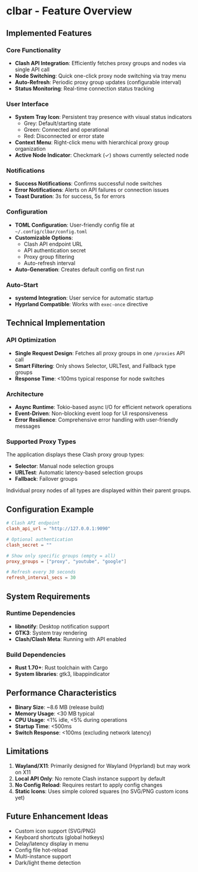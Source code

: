 # clbar - Feature Overview

## Implemented Features

### Core Functionality
- **Clash API Integration**: Efficiently fetches proxy groups and nodes via single API call
- **Node Switching**: Quick one-click proxy node switching via tray menu
- **Auto-Refresh**: Periodic proxy group updates (configurable interval)
- **Status Monitoring**: Real-time connection status tracking

### User Interface
- **System Tray Icon**: Persistent tray presence with visual status indicators
  - Grey: Default/starting state
  - Green: Connected and operational
  - Red: Disconnected or error state
- **Context Menu**: Right-click menu with hierarchical proxy group organization
- **Active Node Indicator**: Checkmark (✓) shows currently selected node

### Notifications
- **Success Notifications**: Confirms successful node switches
- **Error Notifications**: Alerts on API failures or connection issues
- **Toast Duration**: 3s for success, 5s for errors

### Configuration
- **TOML Configuration**: User-friendly config file at `~/.config/clbar/config.toml`
- **Customizable Options**:
  - Clash API endpoint URL
  - API authentication secret
  - Proxy group filtering
  - Auto-refresh interval
- **Auto-Generation**: Creates default config on first run

### Auto-Start
- **systemd Integration**: User service for automatic startup
- **Hyprland Compatible**: Works with `exec-once` directive

## Technical Implementation

### API Optimization
- **Single Request Design**: Fetches all proxy groups in one `/proxies` API call
- **Smart Filtering**: Only shows Selector, URLTest, and Fallback type groups
- **Response Time**: <100ms typical response for node switches

### Architecture
- **Async Runtime**: Tokio-based async I/O for efficient network operations
- **Event-Driven**: Non-blocking event loop for UI responsiveness
- **Error Resilience**: Comprehensive error handling with user-friendly messages

### Supported Proxy Types
The application displays these Clash proxy group types:
- **Selector**: Manual node selection groups
- **URLTest**: Automatic latency-based selection groups
- **Fallback**: Failover groups

Individual proxy nodes of all types are displayed within their parent groups.

## Configuration Example

```toml
# Clash API endpoint
clash_api_url = "http://127.0.0.1:9090"

# Optional authentication
clash_secret = ""

# Show only specific groups (empty = all)
proxy_groups = ["proxy", "youtube", "google"]

# Refresh every 30 seconds
refresh_interval_secs = 30
```

## System Requirements

### Runtime Dependencies
- **libnotify**: Desktop notification support
- **GTK3**: System tray rendering
- **Clash/Clash Meta**: Running with API enabled

### Build Dependencies
- **Rust 1.70+**: Rust toolchain with Cargo
- **System libraries**: gtk3, libappindicator

## Performance Characteristics

- **Binary Size**: ~8.6 MB (release build)
- **Memory Usage**: <30 MB typical
- **CPU Usage**: <1% idle, <5% during operations
- **Startup Time**: <500ms
- **Switch Response**: <100ms (excluding network latency)

## Limitations

1. **Wayland/X11**: Primarily designed for Wayland (Hyprland) but may work on X11
2. **Local API Only**: No remote Clash instance support by default
3. **No Config Reload**: Requires restart to apply config changes
4. **Static Icons**: Uses simple colored squares (no SVG/PNG custom icons yet)

## Future Enhancement Ideas

- Custom icon support (SVG/PNG)
- Keyboard shortcuts (global hotkeys)
- Delay/latency display in menu
- Config file hot-reload
- Multi-instance support
- Dark/light theme detection
